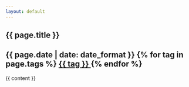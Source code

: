 ```yaml
---
layout: default
---
```


<section class="hero is-light">
  <div class="hero-body">
    <div class="container">
      <h1 class="title">
          {{ page.title }}
      </h1>
      <h2 class="subtitle">
          {{ page.date | date: date_format }}
          {% for tag in page.tags %} 
          <a href='{{ "/tags" | relative_url }}?tag={{ tag }}'> 
          <span class="tag is-info is-light">{{ tag }}</span>
          </a>
          {% endfor %}
      </h2>
    </div>
  </div>
</section>

<article class='section'>
  <div class="columns">
    <div class="column is-half is-offset-one-quarter">
      <div class='content is-medium'>
      {{ content }}
      </div>
    </div>
  </div>
</article>



